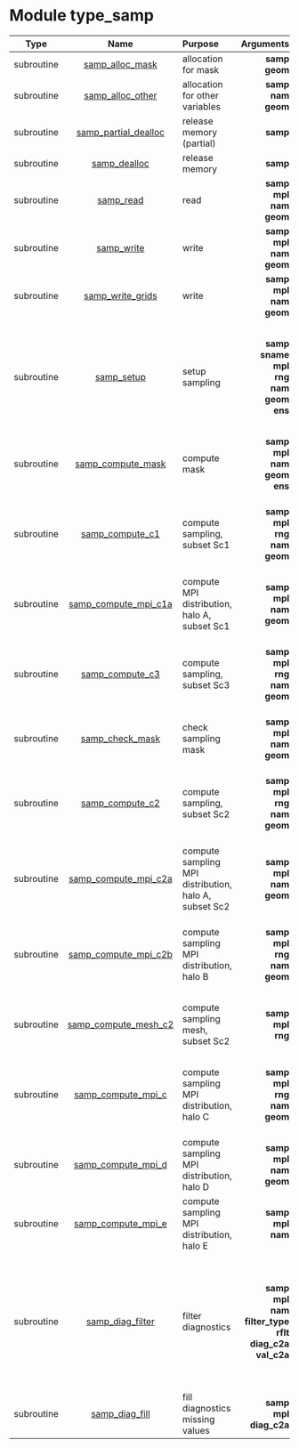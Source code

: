 # Module type_samp

| Type | Name | Purpose | Arguments |     | Type | Intent |
| :--: | :--: | :------ | ----: | :-------- | :--: | :----: |
| subroutine | [samp_alloc_mask](https://github.com/JCSDA/saber/tree/develop/src/saber/bump/type_samp.F90#L166) | allocation for mask | **samp**<br>**geom** |  Sampling<br> Geometry | class(samp_type)<br>type(geom_type) | inout<br>in |
| subroutine | [samp_alloc_other](https://github.com/JCSDA/saber/tree/develop/src/saber/bump/type_samp.F90#L188) | allocation for other variables | **samp**<br>**nam**<br>**geom** |  Sampling<br> Namelist<br> Geometry | class(samp_type)<br>type(nam_type)<br>type(geom_type) | inout<br>in<br>in |
| subroutine | [samp_partial_dealloc](https://github.com/JCSDA/saber/tree/develop/src/saber/bump/type_samp.F90#L215) | release memory (partial) | **samp** |  Sampling | class(samp_type) | inout |
| subroutine | [samp_dealloc](https://github.com/JCSDA/saber/tree/develop/src/saber/bump/type_samp.F90#L264) | release memory | **samp** |  Sampling | class(samp_type) | inout |
| subroutine | [samp_read](https://github.com/JCSDA/saber/tree/develop/src/saber/bump/type_samp.F90#L321) | read | **samp**<br>**mpl**<br>**nam**<br>**geom** |  Sampling<br> MPI data<br> Namelist<br> Geometry | class(samp_type)<br>type(mpl_type)<br>type(nam_type)<br>type(geom_type) | inout<br>inout<br>inout<br>in |
| subroutine | [samp_write](https://github.com/JCSDA/saber/tree/develop/src/saber/bump/type_samp.F90#L444) | write | **samp**<br>**mpl**<br>**nam**<br>**geom** |  Sampling<br> MPI data<br> Namelist<br> Geometry | class(samp_type)<br>type(mpl_type)<br>type(nam_type)<br>type(geom_type) | in<br>inout<br>in<br>in |
| subroutine | [samp_write_grids](https://github.com/JCSDA/saber/tree/develop/src/saber/bump/type_samp.F90#L549) | write | **samp**<br>**mpl**<br>**nam**<br>**geom** |  Sampling<br> MPI data<br> Namelist<br> Geometry | class(samp_type)<br>type(mpl_type)<br>type(nam_type)<br>type(geom_type) | in<br>inout<br>in<br>in |
| subroutine | [samp_setup](https://github.com/JCSDA/saber/tree/develop/src/saber/bump/type_samp.F90#L762) | setup sampling | **samp**<br>**sname**<br>**mpl**<br>**rng**<br>**nam**<br>**geom**<br>**ens** |  Sampling<br> Sampling name<br> MPI data<br> Random number generator<br> Namelist<br> Geometry<br> Ensemble | class(samp_type)<br>character(len=*)<br>type(mpl_type)<br>type(rng_type)<br>type(nam_type)<br>type(geom_type)<br>type(ens_type) | inout<br>in<br>inout<br>inout<br>inout<br>in<br>in |
| subroutine | [samp_compute_mask](https://github.com/JCSDA/saber/tree/develop/src/saber/bump/type_samp.F90#L977) | compute mask | **samp**<br>**mpl**<br>**nam**<br>**geom**<br>**ens** |  Sampling<br> MPI data<br> Namelist<br> Geometry<br> Ensemble | class(samp_type)<br>type(mpl_type)<br>type(nam_type)<br>type(geom_type)<br>type(ens_type) | inout<br>inout<br>in<br>in<br>in |
| subroutine | [samp_compute_c1](https://github.com/JCSDA/saber/tree/develop/src/saber/bump/type_samp.F90#L1122) | compute sampling, subset Sc1 | **samp**<br>**mpl**<br>**rng**<br>**nam**<br>**geom** |  Sampling<br> MPI data<br> Random number generator<br> Namelist<br> Geometry | class(samp_type)<br>type(mpl_type)<br>type(rng_type)<br>type(nam_type)<br>type(geom_type) | inout<br>inout<br>inout<br>inout<br>in |
| subroutine | [samp_compute_mpi_c1a](https://github.com/JCSDA/saber/tree/develop/src/saber/bump/type_samp.F90#L1226) | compute MPI distribution, halo A, subset Sc1 | **samp**<br>**mpl**<br>**nam**<br>**geom** |  Sampling<br> MPI data<br> Namelist<br> Geometry | class(samp_type)<br>type(mpl_type)<br>type(nam_type)<br>type(geom_type) | inout<br>inout<br>in<br>in |
| subroutine | [samp_compute_c3](https://github.com/JCSDA/saber/tree/develop/src/saber/bump/type_samp.F90#L1294) | compute sampling, subset Sc3 | **samp**<br>**mpl**<br>**rng**<br>**nam**<br>**geom** |  Sampling<br> MPI data<br> Random number generator<br> Namelist<br> Geometry | class(samp_type)<br>type(mpl_type)<br>type(rng_type)<br>type(nam_type)<br>type(geom_type) | inout<br>inout<br>inout<br>in<br>in |
| subroutine | [samp_check_mask](https://github.com/JCSDA/saber/tree/develop/src/saber/bump/type_samp.F90#L1434) | check sampling mask | **samp**<br>**mpl**<br>**nam**<br>**geom** |  Sampling<br> MPI data<br> Namelist<br> Geometry | class(samp_type)<br>type(mpl_type)<br>type(nam_type)<br>type(geom_type) | inout<br>inout<br>in<br>in |
| subroutine | [samp_compute_c2](https://github.com/JCSDA/saber/tree/develop/src/saber/bump/type_samp.F90#L1487) | compute sampling, subset Sc2 | **samp**<br>**mpl**<br>**rng**<br>**nam**<br>**geom** |  Sampling<br> MPI data<br> Random number generator<br> Namelist<br> Geometry | class(samp_type)<br>type(mpl_type)<br>type(rng_type)<br>type(nam_type)<br>type(geom_type) | inout<br>inout<br>inout<br>inout<br>in |
| subroutine | [samp_compute_mpi_c2a](https://github.com/JCSDA/saber/tree/develop/src/saber/bump/type_samp.F90#L1569) | compute sampling MPI distribution, halo A, subset Sc2 | **samp**<br>**mpl**<br>**nam**<br>**geom** |  Sampling<br> MPI data<br> Namelist<br> Geometry | class(samp_type)<br>type(mpl_type)<br>type(nam_type)<br>type(geom_type) | inout<br>inout<br>in<br>in |
| subroutine | [samp_compute_mpi_c2b](https://github.com/JCSDA/saber/tree/develop/src/saber/bump/type_samp.F90#L1671) | compute sampling MPI distribution, halo B | **samp**<br>**mpl**<br>**rng**<br>**nam**<br>**geom** |  Sampling<br> MPI data<br> Random number generator<br> Namelist<br> Geometry | class(samp_type)<br>type(mpl_type)<br>type(rng_type)<br>type(nam_type)<br>type(geom_type) | inout<br>inout<br>inout<br>in<br>in |
| subroutine | [samp_compute_mesh_c2](https://github.com/JCSDA/saber/tree/develop/src/saber/bump/type_samp.F90#L1755) | compute sampling mesh, subset Sc2 | **samp**<br>**mpl**<br>**rng** |  Sampling<br> MPI data<br> Random number generator | class(samp_type)<br>type(mpl_type)<br>type(rng_type) | inout<br>inout<br>inout |
| subroutine | [samp_compute_mpi_c](https://github.com/JCSDA/saber/tree/develop/src/saber/bump/type_samp.F90#L1788) | compute sampling MPI distribution, halo C | **samp**<br>**mpl**<br>**rng**<br>**nam**<br>**geom** |  Sampling<br> MPI data<br> Random number generator<br> Namelist<br> Geometry | class(samp_type)<br>type(mpl_type)<br>type(rng_type)<br>type(nam_type)<br>type(geom_type) | inout<br>inout<br>inout<br>in<br>in |
| subroutine | [samp_compute_mpi_d](https://github.com/JCSDA/saber/tree/develop/src/saber/bump/type_samp.F90#L1873) | compute sampling MPI distribution, halo D | **samp**<br>**mpl**<br>**nam**<br>**geom** |  Sampling<br> MPI data<br> Namelist<br> Geometry | class(samp_type)<br>type(mpl_type)<br>type(nam_type)<br>type(geom_type) | inout<br>inout<br>in<br>in |
| subroutine | [samp_compute_mpi_e](https://github.com/JCSDA/saber/tree/develop/src/saber/bump/type_samp.F90#L1991) | compute sampling MPI distribution, halo E | **samp**<br>**mpl**<br>**nam** |  Sampling<br> MPI data<br> Namelist | class(samp_type)<br>type(mpl_type)<br>type(nam_type) | inout<br>inout<br>in |
| subroutine | [samp_diag_filter](https://github.com/JCSDA/saber/tree/develop/src/saber/bump/type_samp.F90#L2101) | filter diagnostics | **samp**<br>**mpl**<br>**nam**<br>**filter_type**<br>**rflt**<br>**diag_c2a**<br>**val_c2a** |  Sampling<br> MPI data<br> Namelist<br> Filter type<br> Filter support radius<br> Filtered diagnostic<br> Useful value for filtering | class(samp_type)<br>type(mpl_type)<br>type(nam_type)<br>character(len=*)<br>real(kind_real)<br>real(kind_real)<br>real(kind_real) | in<br>inout<br>in<br>in<br>in<br>inout<br>in |
| subroutine | [samp_diag_fill](https://github.com/JCSDA/saber/tree/develop/src/saber/bump/type_samp.F90#L2262) | fill diagnostics missing values | **samp**<br>**mpl**<br>**diag_c2a** |  Sampling<br> MPI data<br> Filtered diagnostic | class(samp_type)<br>type(mpl_type)<br>real(kind_real) | in<br>inout<br>inout |
